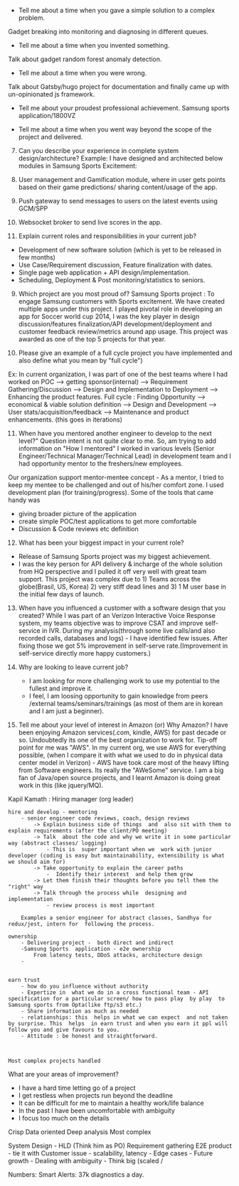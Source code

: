 * Tell me about a time when you gave a simple solution to a complex problem.

Gadget breaking into monitoring and diagnosing in different queues.

* Tell me about a time when you invented something.

Talk about gadget random forest anomaly detection. 

* Tell me about a time when you were wrong.

Talk about Gatsby/hugo project for documentation and  finally came up with un-opinionated js framework.

* Tell me about your proudest professional achievement.
Samsung sports application/1800VZ

* Tell me about a time when you went way beyond the scope of the project and delivered.




7. Can you describe your experience in complete system design/architecture?
 Example: I have designed and architected below modules in Samsung Sports Excitement:
  1. User management and Gamification module, where in user gets points based on their game predictions/ sharing content/usage of the app.
  2. Push gateway to send messages to users on the latest events using GCM/SPP
  3. Websocket broker to send live scores in the app.


8. Explain current roles and responsibilities in your current job?
 - Development of new software solution (which is yet to be released in few months)
 - Use Case/Requirement discussion, Feature finalization with dates.
 - Single page web application + API design/implementation.
 - Scheduling, Deployment & Post monitoring/statistics to seniors.

9. Which project are you most proud of?
  Samsung Sports project : To engage Samsung customers with Sports excitement. We have created multiple apps under this project.
  I played pivotal role in developing an app for Soccer world cup 2014, I was the key player in design discussion/features finalization/API development/deployment and customer feedback review/metrics around app usage. This project was awarded as one of the top 5 projects for that year.


10.   Please give an example of a full cycle project you have implemented and also define what you mean by "full cycle")
  
 Ex: In current organization, I was part of one of the best teams where I had worked on POC --> getting sponsor(internal) --> Requirement Gathering/Discussion --> Design and Implementation to Deployment --> Enhancing the product features.
 Full cycle : Finding Opportunity --> economical & viable solution definition --> Design and Development --> User stats/acquisition/feedback --> Maintenance and product enhancements. (this goes in iterations)


11.   When have you mentored another engineer to develop to the next level?"
 Question intent is not quite clear to me. So, am trying to add information on "How I mentored"
 I worked in various levels (Senior Engineer/Technical Manager/Technical Lead) in  development team and I had opportunity mentor to the freshers/new employees.
  
 Our organization support mentor-mentee concept - As a mentor, I tried to keep my mentee to be challenged and out of his/her comfort zone. I used development plan (for training/progress). Some of the tools that came handy was
 - giving broader picture of the application
 - create simple POC/test applications to get more comfortable
 - Discussion & Code reviews etc
definition

12.   What has been your biggest impact in your current role?
 - Release of Samsung Sports project was my biggest achievement.
 - I was the key person for API delivery & incharge of the whole solution from HQ perspective  and I pulled it off very well with great team support. This project was complex due to 1) Teams across the globe(Brasil, US, Korea) 2) very stiff dead lines and 3) 1 M user base in the initial few days of launch.



13.   When have you influenced a customer with a software design that you created?
 While I was part of an Verizon Interactive Voice Response system, my teams objective was to improve CSAT and improve self-service in IVR. During my analysis(through some live calls/and also recorded calls, databases and logs) - I have identified few issues. After fixing those we got 5% improvement in self-serve rate.(Improvement in self-service directly more happy customers.)


14. Why are looking to leave current job?
    - I am looking for more challenging work to use my potential to the fullest and improve it.
    - I feel, I am loosing opportunity to gain knowledge from peers /external teams/seminars/trainings (as most of them are in korean and I am just a beginner).
    
15.   Tell me about your level of interest in Amazon (or) Why Amazon?
 I have been enjoying Amazon services(.com, kindle, AWS) for past decade or so. Undoubtedly its one of the best organization to work for.
 Tip-off point for me was "AWS". In my current org, we use AWS for everything possible, (when I compare it with what we used to do in physical data center model in Verizon) - AWS have took care  most of the heavy lifting from Software engineers. Its really the "AWeSome" service.
 I am a big fan of Java/open source projects, and I learnt Amazon is doing great work in this (like jquery/MQ).
 

 Kapil Kamath :  Hiring  manager (org leader)

    hire and develop - mentoring
        - senior engineer code reviews, coach, design reviews
            -> Explain business side of things  and  also sit with them to explain requirements (after the client/PO meeting)
            -> Talk  about the code and why we write it in some particular way (abstract classes/ logging)
                - This is  super important when we  work with junior  developer (coding is easy but maintainability, extensibility is what we should aim for)
            -> Take opportunity to explain the career paths
                -  Identify their interest  and help them grow
            -> Let them finish their thoughts before you tell them the "right" way
            -> Talk through the process while  designing and implementation
                - review process is most important

        Examples a senior engineer for abstract classes, Sandhya for redux/jest, intern for  following the process.
 
    ownership
        - Delivering project -  both direct and indirect
        -Samsung Sports  application - e2e ownership
            From latency tests, DDoS attacks, architecture design
        - 
        
        
    earn trust
        - how do you influence without authority
        - Expertize in  what we do in a cross functional team - API specification for a particular screen/ how to pass play  by play  to Samsung sports from Opta(like ftp/s3 etc.)
        - Share information as much as needed
        - relationships: this  helps in what we can expect  and not taken by surprise. This  helps  in earn trust and when you earn it ppl will follow you and give favours to you.
        - Attitude : be honest and straightforward. 



    Most complex projects handled




What are your areas of improvement?
- I have a hard time letting go of a project
- I get restless when projects run beyond the deadline
- It can be difficult for me to maintain a healthy work/life balance
- In the past I have been uncomfortable with ambiguity
- I focus too much on the details


Crisp
Data  oriented
Deep  analysis
Most complex



System Design - HLD  (Think him as PO)
    Requirement gathering
    E2E  product
    - tie it with Customer issue
    - scalability, latency
    - Edge cases
    - Future growth
    - Dealing with ambiguity
    - Think big (scaled / 


Numbers:
Smart Alerts:  37k diagnostics a day.



